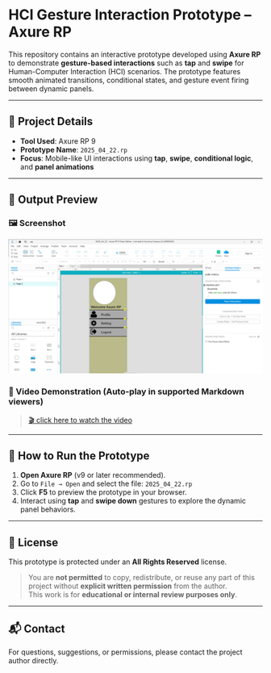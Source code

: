 # HCI Gesture Interaction Prototype – Axure RP

This repository contains an interactive prototype developed using **Axure RP** to demonstrate **gesture-based interactions** such as **tap** and **swipe** for Human-Computer Interaction (HCI) scenarios. The prototype features smooth animated transitions, conditional states, and gesture event firing between dynamic panels.

---

## 📌 Project Details

- **Tool Used**: Axure RP 9
- **Prototype Name**: `2025_04_22.rp`
- **Focus**: Mobile-like UI interactions using **tap**, **swipe**, **conditional logic**, and **panel animations**

---

## 📸 Output Preview

### 🖼️ Screenshot

![Interaction Screenshot](output1.png)

### 🎥 Video Demonstration (Auto-play in supported Markdown viewers)

>  [🎬 click here to watch the video](output.mp4)

---
## 🚀 How to Run the Prototype

1. **Open Axure RP** (v9 or later recommended).
2. Go to `File → Open` and select the file: `2025_04_22.rp`
3. Click **F5** to preview the prototype in your browser.
4. Interact using **tap** and **swipe down** gestures to explore the dynamic panel behaviors.

---

## 📜 License

This prototype is protected under an **All Rights Reserved** license.

> You are **not permitted** to copy, redistribute, or reuse any part of this project without **explicit written permission** from the author.  
> This work is for **educational or internal review purposes only**.

---

## 📬 Contact

For questions, suggestions, or permissions, please contact the project author directly.
